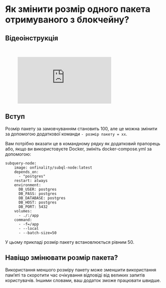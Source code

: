 # Як змінити розмір одного пакета отримуваного з блокчейну?

## Відеоінструкція

<br/>
<figure class="video_container">
  <iframe src="https://www.youtube.com/embed/LO_Gea_IN_s" frameborder="0" allowfullscreen="true"></iframe>
</figure>

## Вступ

Розмір пакету за замовчуванням становить 100, але це можна змінити за допомогою додаткової команди `- розмір пакету = xx`.

Вам потрібно вказати це в командному рядку як додатковий прапорець або, якщо ви використовуєте Docker, змініть docker-compose.yml за допомогою:

```shell
subquery-node:
    image: onfinality/subql-node:latest
    depends_on:
      - "postgres"
    restart: always
    environment:
      DB_USER: postgres
      DB_PASS: postgres
      DB_DATABASE: postgres
      DB_HOST: postgres
      DB_PORT: 5432
    volumes:
      - ./:/app
    command:
      - -f=/app
      - --local
      - --batch-size=50

```

У цьому прикладі розмір пакету встановлюється рівним 50.

## Навіщо змінювати розмір пакета?

Використання меншого розміру пакету може зменшити використання пам’яті та скоротити час очікування відповіді від великих запитів користувачів. Іншими словами, ваш додаток зможе працювати швидше.
